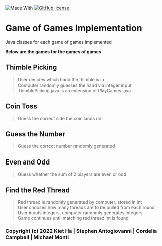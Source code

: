 ![Made With](https://img.shields.io/badge/made%20with-%20java-orange)
[![GitHub license](https://img.shields.io/badge/lisence-%20MIT-green)](https://github.com/santogiovanni/GameofGamesImplementation/blob/main/LICENSE.md)


# Game of Games Implementation
Java classes for each game of games implemented

**Below are the games for the games of games**

## Thimble Picking
> User decides which hand the thimble is in  
> Computer randomly guesses the hand via integer input  
> ThimblePicking.java is an extension of PlayGames.java  

## Coin Toss
> Guess the correct side the coin lands on

## Guess the Number
> Guess the correct number randomly generated

## Even and Odd
> Guess whether the sum of 2 players are even or odd 

## Find the Red Thread
> Red thread is randomly generated by computer, stored in int  
> User chooses how many threads are to be pulled from each round
> User inputs integers, computer randomly generates integers  
> Game continues until matching red thread int is found  



### Copyright (c) 2022 Kiet Ha | Stephen Antogiovanni | Cordelia Campbell | Michael Monti
